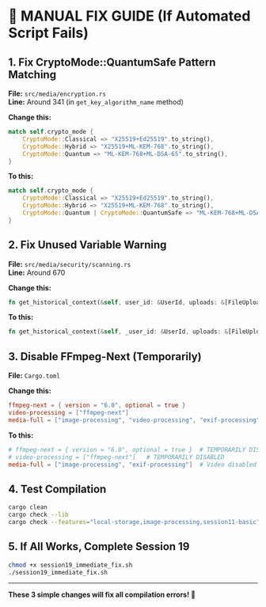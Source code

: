 # 🔧 MANUAL FIX GUIDE (If Automated Script Fails)

## 1. Fix CryptoMode::QuantumSafe Pattern Matching

**File:** `src/media/encryption.rs`  
**Line:** Around 341 (in `get_key_algorithm_name` method)

**Change this:**
```rust
match self.crypto_mode {
    CryptoMode::Classical => "X25519+Ed25519".to_string(),
    CryptoMode::Hybrid => "X25519+ML-KEM-768".to_string(),
    CryptoMode::Quantum => "ML-KEM-768+ML-DSA-65".to_string(),
}
```

**To this:**
```rust
match self.crypto_mode {
    CryptoMode::Classical => "X25519+Ed25519".to_string(),
    CryptoMode::Hybrid => "X25519+ML-KEM-768".to_string(),
    CryptoMode::Quantum | CryptoMode::QuantumSafe => "ML-KEM-768+ML-DSA-65".to_string(),
}
```

## 2. Fix Unused Variable Warning

**File:** `src/media/security/scanning.rs`  
**Line:** Around 670

**Change this:**
```rust
fn get_historical_context(&self, user_id: &UserId, uploads: &[FileUpload]) -> BehaviorHistoryContext {
```

**To this:**
```rust
fn get_historical_context(&self, _user_id: &UserId, uploads: &[FileUpload]) -> BehaviorHistoryContext {
```

## 3. Disable FFmpeg-Next (Temporarily)

**File:** `Cargo.toml`

**Change this:**
```toml
ffmpeg-next = { version = "6.0", optional = true }
video-processing = ["ffmpeg-next"]
media-full = ["image-processing", "video-processing", "exif-processing"]
```

**To this:**
```toml
# ffmpeg-next = { version = "6.0", optional = true }  # TEMPORARILY DISABLED
# video-processing = ["ffmpeg-next"]   # TEMPORARILY DISABLED
media-full = ["image-processing", "exif-processing"]  # Video disabled
```

## 4. Test Compilation

```bash
cargo clean
cargo check --lib
cargo check --features="local-storage,image-processing,session11-basic"
```

## 5. If All Works, Complete Session 19

```bash
chmod +x session19_immediate_fix.sh
./session19_immediate_fix.sh
```

---

**These 3 simple changes will fix all compilation errors! 🎯**
